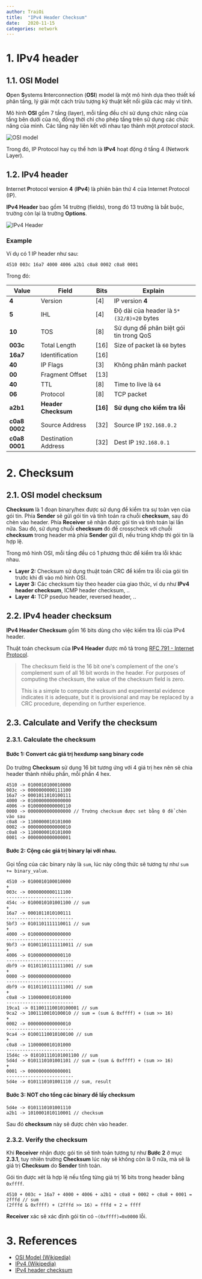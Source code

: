 ```yaml
---
author: TraiOi
title:  "IPv4 Header Checksum"
date:   2020-11-15
categories: network
---
```

# 1. IPv4 header

## 1.1. OSI Model

**O**pen **S**ystems **I**nterconnection (**OSI**) model là một mô hình dựa theo thiết kế phân tầng, lý giải một cách trừu tượng kỹ thuật kết nối giữa các máy vi tính.

Mô hình **OSI** gồm 7 tầng (layer), mỗi tầng đều chỉ sử dụng chức năng của tầng bên dưới của nó, đồng thời chỉ cho phép tầng trên sử dụng các chức năng của mình. Các tầng này liên kết với nhau tạo thành một *protocol stack*.

![OSI model](/img/2020/11-15_01.png)

Trong đó, IP Protocol hay cụ thể hơn là **IPv4** hoạt động ở tầng 4 (Network Layer).

## 1.2. IPv4 header

**I**nternet **P**rotocol **v**ersion **4** (**IPv4**) là phiên bản thứ 4 của Internet Protocol (IP).

**IPv4 Header** bao gồm 14 trường (fields), trong đó 13 trường là bắt buộc, trường còn lại là trường **Options**.

![IPv4 Header](/img/2020/11-15_02.png)

### Example

Ví dụ có 1 IP header như sau:

```
4510 003c 16a7 4000 4006 a2b1 c0a8 0002 c0a8 0001
```

Trong đó:

| Value | Field | Bits | Explain |
| --- | --- | --- | --- |
| **4** | Version| [4] | IP version **4** |
| **5** | IHL | [4] | Độ dài của header là `5*(32/8)=20` bytes |
| **10** | TOS | [8] | Sử dụng để phân biệt gói tin trong QoS |
| **003c** | Total Length |[16] | Size of packet là `60` bytes |
| **16a7** | Identification | [16] | |
| **40** |  IP Flags | [3] | Không phân mảnh packet |
| **00** | Fragment Offset | [13] | |
| **40** | TTL | [8] | Time to live là `64` |
| **06** | Protocol | [8] | TCP packet |
| **a2b1** | **Header Checksum** | **[16]** | **Sử dụng cho kiểm tra lỗi** |
| **c0a8 0002** | Source Address | [32] | Source IP `192.168.0.2` |
| **c0a8 0001** | Destination Address | [32] | Dest IP `192.168.0.1` |

# 2. Checksum

## 2.1. OSI model checksum

**Checksum** là 1 đoạn binary/hex được sử dụng để kiểm tra sự toàn vẹn của gói tin. Phía **Sender** sẽ gửi gói tin và tính toán ra chuỗi **checksum**, sau đó chèn vào header. Phía **Receiver** sẽ nhận được gói tin và tính toán lại lần nữa. Sau đó, sử dụng chuỗi **checksum** đó để crosscheck với chuỗi **checksum** trong header mà phía **Sender** gửi đi, nếu trùng khớp thì gói tin là hợp lệ.

Trong mô hình OSI, mỗi tầng đều có 1 phương thức để kiểm tra lỗi khác nhau.
* **Layer 2:** Checksum sử dụng thuật toán CRC để kiểm tra lỗi của gói tin trước khi đi vào mô hình OSI.
* **Layer 3:** Các checksum tùy theo header của giao thức, ví dụ như **IPv4 header checksum**, ICMP header checksum, ..
* **Layer 4:** TCP pseduo header, reversed header, ..

## 2.2. IPv4 header checksum

**IPv4 Header Checksum** gồm 16 bits dùng cho việc kiểm tra lỗi của IPv4 header.

Thuật toán checksum của **IPv4 Header** được mô tả trong [RFC 791 - Internet Protocol](https://tools.ietf.org/html/rfc791#page-14).

> The checksum field is the 16 bit one's complement of the one's complement sum of all 16 bit words in the header. For purposes of computing the checksum, the value of the checksum field is zero.
>
> This is a simple to compute checksum and experimental evidence indicates it is adequate, but it is provisional and may be replaced by a CRC procedure, depending on further experience.

## 2.3. Calculate and Verify the checksum

### 2.3.1. Calculate the checksum

#### Bước 1: Convert các giá trị hexdump sang binary code

Do trường **Checksum** sử dụng 16 bit tương ứng với 4 giá trị hex nên sẽ chia header thành nhiều phần, mỗi phần 4 hex.

```
4510 -> 0100010100010000
003c -> 0000000000111100
16a7 -> 0001011010100111
4000 -> 0100000000000000
4006 -> 0100000000000110
0000 -> 0000000000000000 // Trường checksum được set bằng 0 để chèn vào sau
c0a8 -> 1100000010101000
0002 -> 0000000000000010
c0a8 -> 1100000010101000
0001 -> 0000000000000001
```

#### Bước 2: Cộng các giá trị binary lại với nhau.

Gọi tổng của các binary này là `sum`, lúc này công thức sẽ tương tự như `sum += binary_value`.

```
4510 -> 0100010100010000
+
003c -> 0000000000111100
-------------------------
454c -> 0100010101001100 // sum
+
16a7 -> 0001011010100111
-------------------------
5bf3 -> 0101101111110011 // sum
+
4000 -> 0100000000000000
-------------------------
9bf3 -> 01001101111110011 // sum
+
4006 -> 0100000000000110
-------------------------
dbf9 -> 01101101111111001 // sum
+
0000 -> 0000000000000000
-------------------------
dbf9 -> 01101101111111001 // sum
+
c0a8 -> 1100000010101000
-------------------------
19ca1 -> 011001110010100001 // sum
9ca2 -> 1001110010100010 // sum = (sum & 0xffff) + (sum >> 16)
+
0002 -> 0000000000000010
-------------------------
9ca4 -> 01001110010100100 // sum
+
c0a8 -> 1100000010101000
-------------------------
15d4c -> 010101110101001100 // sum
5d4d -> 0101110101001101 // sum = (sum & 0xffff) + (sum >> 16)
+
0001 -> 0000000000000001
-------------------------
5d4e -> 0101110101001110 // sum, result
```

#### Bước 3: NOT cho tổng các binary để lấy checksum

```
5d4e -> 0101110101001110
a2b1 -> 1010001010110001 // checksum
```

Sau đó **checksum** này sẽ được chèn vào header.

### 2.3.2. Verify the checksum

Khi **Receiver** nhận được gói tin sẽ tính toán tương tự như **Bước 2** ở mục **2.3.1**, tuy nhiên trường **Checksum** lúc này sẽ không còn là 0 nữa, mà sẽ là giá trị **Checksum** do **Sender** tính toán.

Gói tin được xét là hợp lệ nếu tổng từng giá trị 16 bits trong header bằng `0xffff`.

```
4510 + 003c + 16a7 + 4000 + 4006 + a2b1 + c0a8 + 0002 + c0a8 + 0001 = 2fffd // sum
(2fffd & 0xffff) + (2fffd >> 16) = fffd + 2 = ffff
```

**Receiver** xác sẽ xác định gói tin có  `~(0xffff)=0x0000` lỗi.

# 3. References

* [OSI Model (Wikipedia)](https://en.wikipedia.org/wiki/OSI_model)
* [IPv4 (Wikipedia)](https://en.wikipedia.org/wiki/IPv4)
* [IPv4 header checksum](https://en.wikipedia.org/wiki/IPv4_header_checksum)
